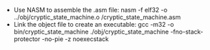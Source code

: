 
- Use NASM to assemble the .asm file: 
nasm -f elf32 -o ../obj/cryptic_state_machine.o /cryptic_state_machine.asm
- Link the object file to create an executable: gcc -m32 -o bin/cryptic_state_machine ./obj/cryptic_state_machine -fno-stack-protector -no-pie -z noexecstack